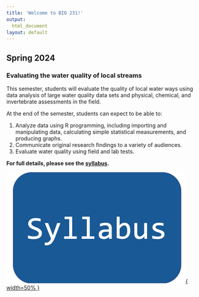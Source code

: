 ```yaml
---
title: 'Welcome to BIO 231!'
output:
  html_document
layout: default
---
```


## Spring 2024 

### Evaluating the water quality of local streams

This semester, students will evaluate the quality of local water ways using data analysis of large water quality data sets and physical, chemical, and invertebrate assessments in the field. 

At the end of the semester, students can expect to be able to:

1. Analyze data using R programming, including importing and manipulating data, calculating simple statistical measurements, and producing graphs. 
1. Communicate original research findings to a variety of audiences. 
1. Evaluate water quality using field and lab tests. 

**For full details, please see the [syllabus](bio231-syllabus).**

[![syllabus](images/syllabus.png){ width=50% }](bio231-syllabus)




